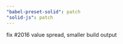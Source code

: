 ```yaml
---
"babel-preset-solid": patch
"solid-js": patch
---
```


fix #2016 value spread, smaller build output
